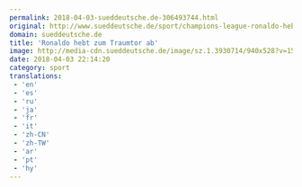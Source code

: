 ```yaml
---
permalink: 2018-04-03-sueddeutsche.de-306493744.html
original: http://www.sueddeutsche.de/sport/champions-league-ronaldo-hebt-zum-traumtor-ab-1.3930731
domain: sueddeutsche.de
title: 'Ronaldo hebt zum Traumtor ab'
image: http://media-cdn.sueddeutsche.de/image/sz.1.3930714/940x528?v=1522792049
date: 2018-04-03 22:14:20
category: sport
translations: 
 - 'en'
 - 'es'
 - 'ru'
 - 'ja'
 - 'fr'
 - 'it'
 - 'zh-CN'
 - 'zh-TW'
 - 'ar'
 - 'pt'
 - 'hy'
---
```


